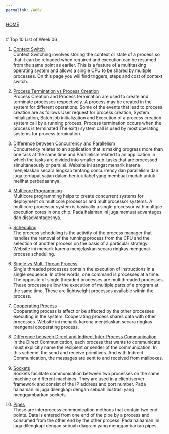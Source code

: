 ```yaml
---
permalink: /W06/
---
```

[HOME](../)

<br>
# Top 10 List of Week 06

1. [Context Switch](https://www.tutorialspoint.com/what-is-context-switching-in-operating-system)<br>
Context Switching involves storing the context or state of a process so that it can be reloaded when required and execution can be resumed from the same point as earlier. This is a feature of a multitasking operating system and allows a single CPU to be shared by multiple processes. On this page you will find triggers, steps and cost of context switch.

2. [Process Termination vs Process Creation](https://www.tutorialspoint.com/process-creation-vs-process-termination-in-operating-system)<br>
Process Creation and Process termination are used to create and terminate processes respectively. A process may be created in the system for different operations. Some of the events that lead to process creation are as follows User request for process creation, System Initialization, Batch job initialization and Execution of a process creation system call by a running process. Process termination occurs when the process is terminated The exit() system call is used by most operating systems for process termination.

3. [Difference between Concurrency and Parallelism](https://www.geeksforgeeks.org/difference-between-concurrency-and-parallelism/)<br>
Concurrency relates to an application that is making progress more than one task at the same time and Parallelism related to an application in which the tasks are divided into smaller sub-tasks that are processed simultaneously or parallel. Website ini sangat menarik karena menjelaskan secara lengkap tentang concurrency dan parallelism dan juga terdapat sajian dalam bentuk tabel yang membuat mudah untuk melihat perbedaannya.

4. [Multicore Programming](https://www.tutorialspoint.com/what-is-multicore-programming)<br>
Multicore programming helps to create concurrent systems for deployment on multicore processor and multiprocessor systems. A multicore processor system is basically a single processor with multiple execution cores in one chip. Pada halaman ini juga memuat advantages dan disadvantagesnya.

5. [Scheduling](https://www.tutorialspoint.com/operating_system/os_process_scheduling.htm)<br>
The process scheduling is the activity of the process manager that handles the removal of the running process from the CPU and the selection of another process on the basis of a particular strategy. Website ini menarik karena menjelaskan secara ringkas mengenai process scheduling.

6. [Single vs Multi Thread Process](https://www.tutorialspoint.com/single-threaded-and-multi-threaded-processes)<br>
Single threaded processes contain the execution of instructions in a single sequence. In other words, one command is processes at a time. The opposite of single threaded processes are multithreaded processes. These processes allow the execution of multiple parts of a program at the same time. These are lightweight processes available within the process.

7. [Cooperating Process](https://www.includehelp.com/operating-systems/cooperating-processes-in-the-operating-system.aspx)<br>
Cooperating process is affect or be affected by the other processes executing in the system. Cooperating process shares data with other processes. Website ini menarik karena menjelaskan secara ringkas mengenai cooperating process.

8. [Difference between Direct and Indirect Inter-Process Communication](https://ecomputernotes.com/fundamental/disk-operating-system/difference-between-direct-and-indirect-inter-process-communication)<br>
In the Direct Communication, each process that wants to communicate must explicitly name the recipient or sender of the communication. In this scheme, the send and receive primitives. And with Indirect Communication, the messages are sent to and received from mailboxes.

9. [Sockets](https://www.tutorialspoint.com/operating-systems-client-server-communication)<br>
Sockets facilitate communication between two processes on the same machine or different machines. They are used in a client/server framework and consist of the IP address and port number. Pada halaaman ini juga dilengkapi dengan sebuah ilustrasi yang menggambarkan sockets.

10. [Pipes](https://www.tutorialspoint.com/operating-systems-client-server-communication)<br>
These are interprocess communication methods that contain two end points. Data is entered from one end of the pipe by a process and consumed from the other end by the other process. Pada halaaman ini juga dilengkapi dengan sebuah diagram yang menggambarkan pipes.
